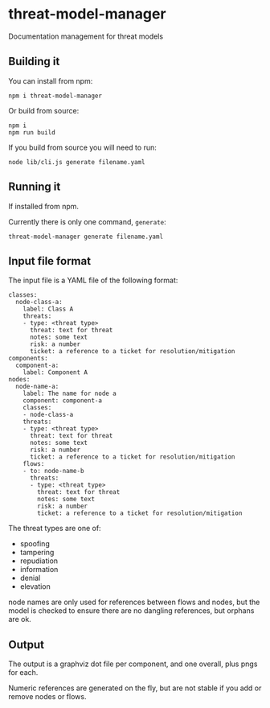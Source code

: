 # threat-model-manager

Documentation management for threat models

## Building it

You can install from npm:

    npm i threat-model-manager

Or build from source:

    npm i
    npm run build

If you build from source you will need to run:

    node lib/cli.js generate filename.yaml

## Running it

If installed from npm.

Currently there is only one command, `generate`:

    threat-model-manager generate filename.yaml

## Input file format

The input file is a YAML file of the following format:

    classes:
      node-class-a:
        label: Class A
        threats:
        - type: <threat type>
          threat: text for threat
          notes: some text
          risk: a number
          ticket: a reference to a ticket for resolution/mitigation
    components:
      component-a:
        label: Component A
    nodes:
      node-name-a:
        label: The name for node a
        component: component-a
        classes:
        - node-class-a
        threats:
        - type: <threat type>
          threat: text for threat
          notes: some text
          risk: a number
          ticket: a reference to a ticket for resolution/mitigation
        flows:
        - to: node-name-b
          threats:
          - type: <threat type>
            threat: text for threat
            notes: some text
            risk: a number
            ticket: a reference to a ticket for resolution/mitigation

The threat types are one of:

- spoofing
- tampering
- repudiation
- information
- denial
- elevation

node names are only used for references between flows and nodes, but the model is checked to ensure there are no dangling references, but orphans are ok.

## Output

The output is a graphviz dot file per component, and one overall, plus pngs for each.

Numeric references are generated on the fly, but are not stable if you add or remove nodes or flows.
